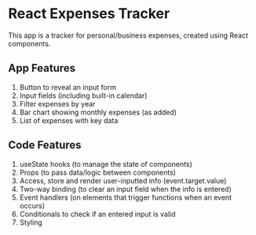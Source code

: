 # React Expenses Tracker

This app is a tracker for personal/business expenses, created using React components. 

## App Features

1. Button to reveal an input form
2. Input fields (including built-in calendar)
3. Filter expenses by year
4. Bar chart showing monthly expenses (as added)
5. List of expenses with key data

## Code Features

1. useState hooks (to manage the state of components)
2. Props (to pass data/logic between components)
3. Access, store and render user-inputted info (event.target.value)
4. Two-way binding (to clear an input field when the info is entered)
5. Event handlers (on elements that trigger functions when an event occurs)
5. Conditionals to check if an entered input is valid
6. Styling 

